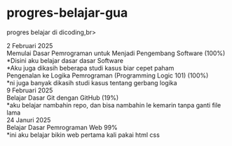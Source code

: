 # progres-belajar-gua
progres belajar di dicoding,br>

2 Februari 2025<br>
Memulai Dasar Pemrograman untuk Menjadi Pengembang Software (100%)<br>
*Disini aku belajar dasar dasar Software<br>
*Aku juga dikasih beberapa studi kasus biar cepet paham<br>
Pengenalan ke Logika Pemrograman (Programming Logic 101) (100%)<br>
*ni juga banyak dikasih studi kasus tentang gerbang logika<br>
9 Februari 2025<br>
Belajar Dasar Git dengan GitHub (19%)<br>
*aku belajar nambahin repo, dan bisa nambahin le kemarin tanpa ganti file lama<br>
24 Januri 2025<br>
Belajar Dasar Pemrograman Web 99%<br>
*ini aku belajar bikin web pertama kali pakai html css<br>
